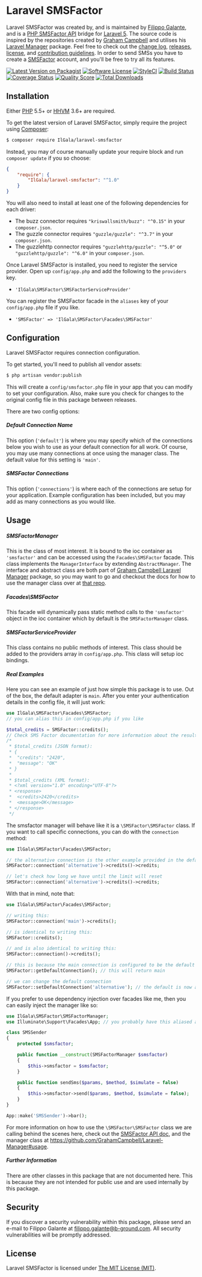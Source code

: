 # Laravel SMSFactor

Laravel SMSFactor was created by, and is maintained by [Filippo Galante](https://github.com/IlGala), and is a [PHP SMSFactor API](https://www.smsfactor.it/docs/API/SMSFactor-DOC-API%20IT%20V3.pdf) bridge for [Laravel 5](http://laravel.com). The source code is inspired by the repositories created by [Graham Campbell](https://github.com/GrahamCampbell) and utilises his [Laravel Manager](https://github.com/GrahamCampbell/Laravel-Manager) package. Feel free to check out the [change log](CHANGELOG.md), [releases](https://github.com/GrahamCampbell/Laravel-GitHub/releases), [license](LICENSE), and [contribution guidelines](CONTRIBUTING.md). In order to send SMSs you have to create a [SMSFactor](https://www.smsfactor.com/) account, and you'll be free to try all its features. 

[![Latest Version on Packagist][ico-version]][link-packagist]
[![Software License][ico-license]](LICENSE.md)
[![StyleCI][ico-style]](link-style)
[![Build Status][ico-travis]][link-travis]
[![Coverage Status][ico-scrutinizer]][link-scrutinizer]
[![Quality Score][ico-code-quality]][link-code-quality]
[![Total Downloads][ico-downloads]][link-downloads]

## Installation

Either [PHP](https://php.net) 5.5+ or [HHVM](http://hhvm.com) 3.6+ are required.

To get the latest version of Laravel SMSFactor, simply require the project using [Composer](https://getcomposer.org):

```bash
$ composer require IlGala/laravel-smsfactor
```

Instead, you may of course manually update your require block and run `composer update` if you so choose:

```json
{
    "require": {
        "IlGala/laravel-smsfactor": "^1.0"
    }
}
```

You will also need to install at least one of the following dependencies for each driver:

* The buzz connector requires `"kriswallsmith/buzz": "^0.15"` in your `composer.json`.
* The guzzle connector requires `"guzzle/guzzle": "^3.7"` in your `composer.json`.
* The guzzlehttp connector requires `"guzzlehttp/guzzle": "^5.0"` or `"guzzlehttp/guzzle": "^6.0"` in your `composer.json`.

Once Laravel SMSFactor is installed, you need to register the service provider. Open up `config/app.php` and add the following to the `providers` key.

* `'IlGala\SMSFactor\SMSFactorServiceProvider'`

You can register the SMSFactor facade in the `aliases` key of your `config/app.php` file if you like.

* `'SMSFactor' => 'IlGala\SMSFactor\Facades\SMSFactor'`


## Configuration

Laravel SMSFactor requires connection configuration.

To get started, you'll need to publish all vendor assets:

```bash
$ php artisan vendor:publish
```

This will create a `config/smsfactor.php` file in your app that you can modify to set your configuration. Also, make sure you check for changes to the original config file in this package between releases.

There are two config options:

##### Default Connection Name

This option (`'default'`) is where you may specify which of the connections below you wish to use as your default connection for all work. Of course, you may use many connections at once using the manager class. The default value for this setting is `'main'`.

##### SMSFactor Connections

This option (`'connections'`) is where each of the connections are setup for your application. Example configuration has been included, but you may add as many connections as you would like.


## Usage

##### SMSFactorManager

This is the class of most interest. It is bound to the ioc container as `'smsfactor'` and can be accessed using the `Facades\SMSFactor` facade. This class implements the `ManagerInterface` by extending `AbstractManager`. The interface and abstract class are both part of [Graham Campbell Laravel Manager](https://github.com/GrahamCampbell/Laravel-Manager) package, so you may want to go and checkout the docs for how to use the manager class over at [that repo](https://github.com/GrahamCampbell/Laravel-Manager#usage).

##### Facades\SMSFactor

This facade will dynamically pass static method calls to the `'smsfactor'` object in the ioc container which by default is the `SMSFactorManager` class.

##### SMSFactorServiceProvider

This class contains no public methods of interest. This class should be added to the providers array in `config/app.php`. This class will setup ioc bindings.

##### Real Examples

Here you can see an example of just how simple this package is to use. Out of the box, the default adapter is `main`. After you enter your authentication details in the config file, it will just work:

```php
use IlGala\SMSFactor\Facades\SMSFactor;
// you can alias this in config/app.php if you like

$total_credits = SMSFactor::credits();
// Check SMS Factor documentation for more information about the results:
/*
 * $total_credits (JSON format):
 * {
 *  "credits": "2420",
 *  "message": "OK"
 * }
 *
 * $total_credits (XML format):
 * <?xml version="1.0" encoding="UTF-8"?>
 * <response>
 *  <credits>2420</credits>
 *  <message>OK</message>
 * </response>
 */
```

The smsfactor manager will behave like it is a `\SMSFactor\SMSFactor` class. If you want to call specific connections, you can do with the `connection` method:

```php
use IlGala\SMSFactor\Facades\SMSFactor;

// the alternative connection is the other example provided in the default config
SMSFactor::connection('alternative')->credits()->credits;

// let's check how long we have until the limit will reset
SMSFactor::connection('alternative')->credits()->credits;
```

With that in mind, note that:

```php
use IlGala\SMSFactor\Facades\SMSFactor;

// writing this:
SMSFactor::connection('main')->credits();

// is identical to writing this:
SMSFactor::credits();

// and is also identical to writing this:
SMSFactor::connection()->credits();

// this is because the main connection is configured to be the default
SMSFactor::getDefaultConnection(); // this will return main

// we can change the default connection
SMSFactor::setDefaultConnection('alternative'); // the default is now alternative
```

If you prefer to use dependency injection over facades like me, then you can easily inject the manager like so:

```php
use IlGala\SMSFactor\SMSFactorManager;
use Illuminate\Support\Facades\App; // you probably have this aliased already

class SMSSender
{
    protected $smsfactor;

    public function __construct(SMSFactorManager $smsfactor)
    {
        $this->smsfactor = $smsfactor;
    }

    public function sendSms($params, $method, $simulate = false)
    {
        $this->smsfactor->send($params, $method, $simulate = false);
    }
}

App::make('SMSSender')->bar();
```

For more information on how to use the `\SMSFactor\SMSFactor` class we are calling behind the scenes here, check out the [SMSFactor API doc](https://www.smsfactor.it/docs/API/SMSFactor-DOC-API%20IT%20V3.pdf), and the manager class at https://github.com/GrahamCampbell/Laravel-Manager#usage.

##### Further Information

There are other classes in this package that are not documented here. This is because they are not intended for public use and are used internally by this package.


## Security

If you discover a security vulnerability within this package, please send an e-mail to Filippo Galante at filippo.galante@b-ground.com. All security vulnerabilities will be promptly addressed.


## License

Laravel SMSFactor is licensed under [The MIT License (MIT)](LICENSE).

[ico-version]: https://img.shields.io/packagist/v/IlGala/laravel-smsfactor.svg?style=flat-square
[ico-license]: https://img.shields.io/badge/license-MIT-brightgreen.svg?style=flat-square
[ico-style]: https://styleci.io/repos/78115500/shield?branch=develop
[ico-travis]: https://img.shields.io/travis/IlGala/laravel-smsfactor/master.svg?style=flat-square
[ico-scrutinizer]: https://img.shields.io/scrutinizer/coverage/g/IlGala/laravel-smsfactor.svg?style=flat-square
[ico-code-quality]: https://img.shields.io/scrutinizer/g/IlGala/laravel-smsfactor.svg?style=flat-square
[ico-downloads]: https://img.shields.io/packagist/dt/IlGala/laravel-smsfactor.svg?style=flat-square

[link-packagist]: https://packagist.org/packages/IlGala/laravel-smsfactor
[link-style]: https://styleci.io/repos/78115500
[link-travis]: https://travis-ci.org/IlGala/laravel-smsfactor
[link-scrutinizer]: https://scrutinizer-ci.com/g/IlGala/laravel-smsfactor/code-structure
[link-code-quality]: https://scrutinizer-ci.com/g/IlGala/laravel-smsfactor
[link-downloads]: https://packagist.org/packages/IlGala/laravel-smsfactor
[link-author]: https://github.com/IlGala
[link-contributors]: ../../contributors
